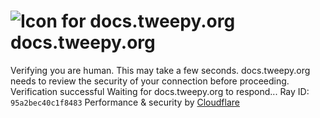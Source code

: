 # ![Icon for docs.tweepy.org](https://docs.tweepy.org/favicon.ico)docs.tweepy.org
Verifying you are human. This may take a few seconds.
docs.tweepy.org needs to review the security of your connection before proceeding.
Verification successful
Waiting for docs.tweepy.org to respond...
Ray ID: `95a2bec40c1f8483`
Performance & security by [Cloudflare](https://www.cloudflare.com?utm_source=challenge&utm_campaign=m)

